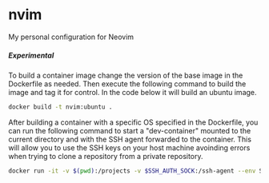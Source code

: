 # nvim

My personal configuration for Neovim

##### Experimental

To build a container image change the version of the base image in the Dockerfile as needed. Then execute the following command to build the image and tag it for control. In the code below it will build an ubuntu image.

```bash
docker build -t nvim:ubuntu .
```

After building a container with a specific OS specified in the Dockerfile, you can run the following command to start a "dev-container" mounted to the current directory and with the SSH agent forwarded to the container. This will allow you to use the SSH keys on your host machine avoinding errors when trying to clone a repository from a private repository.

```bash
docker run -it -v $(pwd):/projects -v $SSH_AUTH_SOCK:/ssh-agent --env SSH_AUTH_SOCK=/ssh-agent
```
